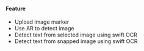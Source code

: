 #### Feature
- Upload image marker
- Use AR to detect image
- Detect text from selected image using swift OCR
- Detect text from snapped image using swift OCR

